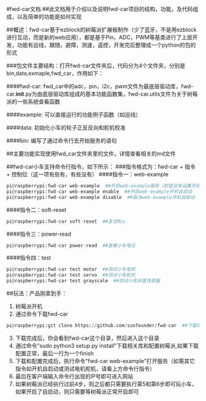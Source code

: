 #fwd-car文档
##此文档用于介绍以及说明fwd-car项目的结构，功能，及代码组成，以及简单的功能是如何实现

##概述：fwd-car基于ezblock的树莓派扩展板制作（少了蓝牙，不是用ezblock进行互动，而是新的web应用），都是基于Pin，ADC，PWM等基类进行了上层开发，功能有巡线，跟随，避障，测速，遥控，开发完后整理成一个python的包的形式

###包文件主要结构：打开fwd-car文件夹后，代码分为4个文件夹，分别是bin,data,exmaple,fwd_car，作用如下：

####fwd-car: fwd_car中的adc，pin，i2c，pwm文件为最底层驱动库，fwd-car.__init__.py为由底层驱动库组成的基本功能函数集，fwd-car.utils文件为关于树莓派的一些系统查看函数

####example: 可以直接运行的功能例子函数（如巡线）

####data: 初始化小车的轮子正反反向和舵机校准

####bin: 编写了通过命令行去开始服务的语句

##主要功能实现使用fwd_car文件夹里的文件，详情查看相关的md文件

##fwd-car小车支持命令行指令，如下所示：
###指令格式为：fwd-car + 指令 + 控制位（这一项有些有，有些没有）
####指令一：web-example
```python
pi@raspberrypi:fwd-car web-example  ##开启web-example服务（前提没有设置开机自启动此项服务）
pi@raspberrypi:fwd-car web-example enable  ##开启web-example开机自启动
pi@raspberrypi:fwd-car web-example disable  ##取消web-example开机自启动
```
####指令二：soft-reset
```python
pi@raspberrypi:fwd-car soft-reset  ##复位Mcu
```
####指令三：power-read
```python
pi@raspberrypi:fwd-car power-read  ##查看小车电压
```
####指令四：test
```python
pi@raspberrypi:fwd-car test motor  ##测试小车电机
pi@raspberrypi:fwd-car test servo  ##测试小车舵机
pi@raspberrypi:fwd-car test grayscale  ##测试小车灰度传感器
```

##玩法：产品刚拿到手：
1. 树莓派开机
2. 通过命令下载fwd-car
```python
pi@raspberrypi:git clone https://github.com/sunfounder/fwd-car  ##下载项目
```
3. 下载完成后，你会看到fwd-car这个目录，然后进入这个目录
4. 通过命令"sudo python3 setup.py install"下载相关库和配置树莓派,如果下载配置正常，最后一行为一个finish
5. 下载和配置完成后，执行命令"fwd-car web-example"打开服务（如需其它指令如开机自启动或测试电机舵机，请看上方命令行指令）
6. 最后在客户端输入命令行出现的IP号即可进入网站
7. 如果树莓派已经执行过前4步，则之后都只需要执行第5和第6步即可玩小车，如果开启了自启动，则只需要等树莓派正常开启即可
